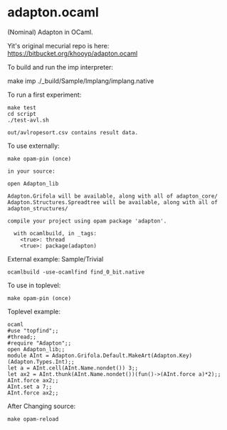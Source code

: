 adapton.ocaml
=============

(Nominal) Adapton in OCaml.

Yit's original mecurial repo is here: https://bitbucket.org/khooyp/adapton.ocaml

To build and run the imp interpreter:

   make imp
   ./_build/Sample/Implang/implang.native

To run a first experiment:

    make test
    cd script
    ./test-avl.sh

    out/avlropesort.csv contains result data.

To use externally:

    make opam-pin (once)

    in your source:

    open Adapton_lib

    Adapton.Grifola will be available, along with all of adapton_core/
    Adapton.Structures.Spreadtree will be available, along with all of adapton_structures/

    compile your project using opam package 'adapton'.

      with ocamlbuild, in _tags:
        <true>: thread
        <true>: package(adapton)

External example: Sample/Trivial

    ocamlbuild -use-ocamlfind find_0_bit.native

To use in toplevel:

    make opam-pin (once)

Toplevel example:

    ocaml
    #use "topfind";;
    #thread;;
    #require "Adapton";;
    open Adapton_lib;;
    module AInt = Adapton.Grifola.Default.MakeArt(Adapton.Key)(Adapton.Types.Int);;
    let a = AInt.cell(AInt.Name.nondet()) 3;;
    let ax2 = AInt.thunk(AInt.Name.nondet())(fun()->(AInt.force a)*2);;
    AInt.force ax2;;
    AInt.set a 7;;
    AInt.force ax2;;

After Changing source:

    make opam-reload



